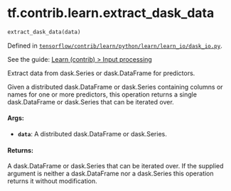 <div itemscope itemtype="http://developers.google.com/ReferenceObject">
<meta itemprop="name" content="tf.contrib.learn.extract_dask_data" />
</div>

# tf.contrib.learn.extract_dask_data

``` python
extract_dask_data(data)
```



Defined in [`tensorflow/contrib/learn/python/learn/learn_io/dask_io.py`](https://www.tensorflow.org/code/tensorflow/contrib/learn/python/learn/learn_io/dask_io.py).

See the guide: [Learn (contrib) > Input processing](../../../../../api_guides/python/contrib.learn.md#Input_processing)

Extract data from dask.Series or dask.DataFrame for predictors.

Given a distributed dask.DataFrame or dask.Series containing columns or names
for one or more predictors, this operation returns a single dask.DataFrame or
dask.Series that can be iterated over.

#### Args:

* <b>`data`</b>: A distributed dask.DataFrame or dask.Series.


#### Returns:

  A dask.DataFrame or dask.Series that can be iterated over.
  If the supplied argument is neither a dask.DataFrame nor a dask.Series this
  operation returns it without modification.